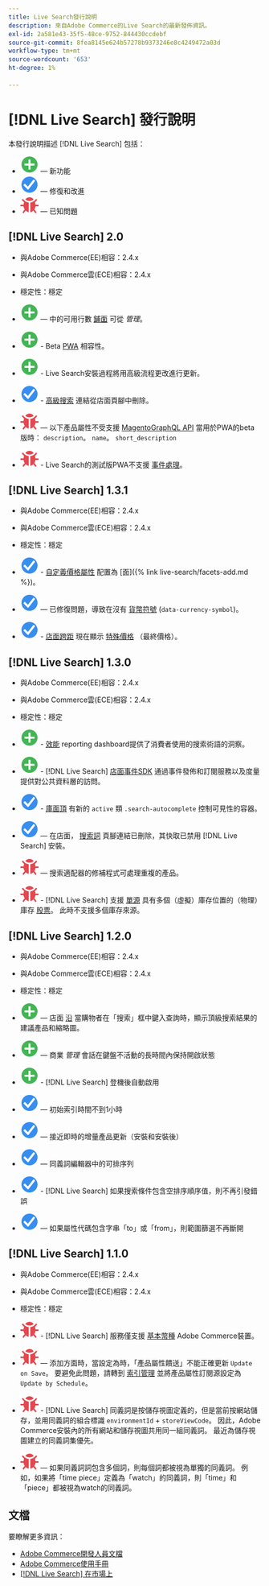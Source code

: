```yaml
---
title: Live Search發行說明
description: 來自Adobe Commerce的Live Search的最新發佈資訊。
exl-id: 2a581e43-35f5-48ce-9752-844430ccdebf
source-git-commit: 8fea8145e624b57278b9373246e8c4249472a03d
workflow-type: tm+mt
source-wordcount: '653'
ht-degree: 1%

---
```


# [!DNL Live Search] 發行說明

本發行說明描述 [!DNL Live Search] 包括：

* ![新建](../assets/new.svg)  — 新功能
* ![修復](../assets/fix.svg)  — 修復和改進
* ![蟲](../assets/bug.svg)  — 已知問題

## [!DNL Live Search] 2.0

* 與Adobe Commerce(EE)相容：2.4.x
* 與Adobe Commerce雲(ECE)相容：2.4.x
* 穩定性：穩定

* ![新建](../assets/new.svg)  — 中的可用行數 [鋪面](quick-tour.md) 可從 *管理*。
* ![新建](../assets/new.svg) - Beta [PWA](https://developer.adobe.com/commerce/pwa-studio/) 相容性。
* ![新建](../assets/new.svg) - Live Search安裝過程將用高級流程更改進行更新。
* ![修復](../assets/fix.svg) - [高級搜索](https://docs.magento.com/user-guide/catalog/search-advanced.html) 連結從店面頁腳中刪除。
* ![蟲](../assets/bug.svg)  — 以下產品屬性不受支援 [MagentoGraphQL API](https://devdocs.magento.com/guides/v2.4/graphql) 當用於PWA的beta版時： `description`。 `name`。 `short_description`
* ![蟲](../assets/bug.svg) - Live Search的測試版PWA不支援 [事件處理](https://devdocs.magento.com/shared-services/storefront-events-sdk.html)。

## [!DNL Live Search] 1.3.1

* 與Adobe Commerce(EE)相容：2.4.x
* 與Adobe Commerce雲(ECE)相容：2.4.x
* 穩定性：穩定

* ![修復](../assets/fix.svg) - [自定義價格屬性](https://docs.magento.com/user-guide/stores/attributes-input-types.html) 配置為 [面]({% link live-search/facets-add.md %})。
* ![修復](../assets/fix.svg)  — 已修復問題，導致在沒有 [貨幣符號](https://docs.magento.com/user-guide/stores/currency-symbols.html) (`data-currency-symbol`)。
* ![修復](../assets/fix.svg) - [店面跨距](storefront-popover.md) 現在顯示 [特殊價格](https://docs.magento.com/user-guide/catalog/product-price-special.html) （最終價格）。

## [!DNL Live Search] 1.3.0

* 與Adobe Commerce(EE)相容：2.4.x
* 與Adobe Commerce雲(ECE)相容：2.4.x
* 穩定性：穩定

* ![新建](../assets/new.svg) - [效能](https://docs.magento.com/user-guide/live-search/performance.html) reporting dashboard提供了消費者使用的搜索術語的洞察。
* ![新建](../assets/new.svg) - [!DNL Live Search] [店面事件SDK](https://devdocs.magento.com/shared-services/storefront-events-sdk.html) 通過事件發佈和訂閱服務以及度量提供對公共資料層的訪問。
* ![修復](../assets/fix.svg) - [庫面頂](https://devdocs.magento.com/live-search/storefront-popover.html) 有新的 `active` 類 `.search-autocomplete` 控制可見性的容器。
* ![修復](../assets/fix.svg)  — 在店面， [搜索詞](https://docs.magento.com/user-guide/marketing/search-terms-popular.html) 頁腳連結已刪除，其快取已禁用 [!DNL Live Search] 安裝。
* ![蟲](../assets/bug.svg)  — 搜索適配器的修補程式可處理重複的產品。
* ![蟲](../assets/bug.svg) - [!DNL Live Search] 支援 [單源](https://docs.magento.com/user-guide/catalog/inventory-sources.html) 具有多個（虛擬）庫存位置的（物理）庫存 [股票](https://docs.magento.com/user-guide/catalog/inventory-stock.html)。 此時不支援多個庫存來源。

## [!DNL Live Search] 1.2.0

* 與Adobe Commerce(EE)相容：2.4.x
* 與Adobe Commerce雲(ECE)相容：2.4.x
* 穩定性：穩定

* ![新建](../assets/new.svg)  — 店面 [沿](storefront-popover.md) 當購物者在「搜索」框中鍵入查詢時，顯示頂級搜索結果的建議產品和縮略圖。
* ![新建](../assets/new.svg)  — 商業 *管理* 會話在鍵盤不活動的長時間內保持開啟狀態
* ![新建](../assets/new.svg) - [!DNL Live Search] 登機後自動啟用
* ![修復](../assets/fix.svg)  — 初始索引時間不到1小時
* ![修復](../assets/fix.svg)  — 接近即時的增量產品更新（安裝和安裝後）
* ![修復](../assets/fix.svg)  — 同義詞編輯器中的可排序列
* ![修復](../assets/fix.svg) - [!DNL Live Search] 如果搜索條件包含空排序順序值，則不再引發錯誤
* ![修復](../assets/fix.svg)  — 如果屬性代碼包含字串「to」或「from」，則範圍篩選不再斷開

## [!DNL Live Search] 1.1.0

* 與Adobe Commerce(EE)相容：2.4.x
* 與Adobe Commerce雲(ECE)相容：2.4.x
* 穩定性：穩定

* ![蟲](../assets/bug.svg) - [!DNL Live Search] 服務僅支援 [基本幣種](https://docs.magento.com/user-guide/stores/currency-configuration.html) Adobe Commerce裝置。
* ![蟲](../assets/bug.svg)  — 添加方面時，當設定為時，「產品屬性饋送」不能正確更新 `Update on Save`。 要避免此問題，請轉到 [索引管理](https://docs.magento.com/user-guide/system/index-management.html) 並將產品屬性訂閱源設定為 `Update by Schedule`。
* ![蟲](../assets/bug.svg) - [!DNL Live Search] 同義詞是按儲存視圖定義的，但是當前按網站儲存，並用同義詞的組合標識 `environmentId` + `storeViewCode`。 因此，Adobe Commerce安裝內的所有網站和儲存視圖共用同一組同義詞。 最近為儲存視圖建立的同義詞集優先。
* ![蟲](../assets/bug.svg)  — 如果同義詞詞包含多個詞，則每個詞都被視為單獨的同義詞。 例如，如果將「time piece」定義為「watch」的同義詞，則「time」和「piece」都被視為watch的同義詞。

## 文檔

要瞭解更多資訊：

* [Adobe Commerce開發人員文檔](https://devdocs.magento.com/)
* [Adobe Commerce使用手冊](https://docs.magento.com/user-guide/)
* [[!DNL Live Search] 在市場上](https://marketplace.magento.com/magento-live-search.html)
